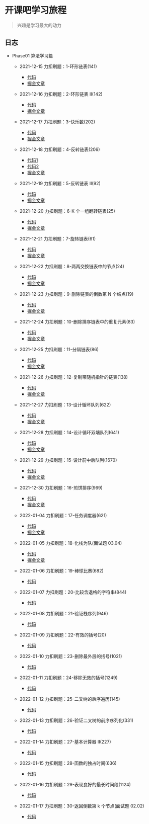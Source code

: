 # 开课吧学习旅程

> 兴趣是学习最大的动力

## 日志

- Phase01 算法学习篇

  - 2021-12-15 力扣刷题：1-环形链表(141)
    - [代码](https://github.com/cuisheng-qd/studybook/blob/main/%E5%8A%9B%E6%89%A3%E5%88%B7%E9%A2%98%EF%BC%9A1-%E7%8E%AF%E5%BD%A2%E9%93%BE%E8%A1%A8(141)/code.c)
    - [掘金文章](https://juejin.cn/post/7058251693313490980)

  - 2021-12-16 力扣刷题：2-环形链表 II(142)
    - [代码](https://github.com/cuisheng-qd/studybook/blob/main/%E5%8A%9B%E6%89%A3%E5%88%B7%E9%A2%98%EF%BC%9A2-%E7%8E%AF%E5%BD%A2%E9%93%BE%E8%A1%A8%20II(142)/code.c)
    - [掘金文章](https://juejin.cn/post/7058263699991035918)

  - 2021-12-17 力扣刷题：3-快乐数(202)
    - [代码](https://github.com/cuisheng-qd/studybook/blob/main/%E5%8A%9B%E6%89%A3%E5%88%B7%E9%A2%98%EF%BC%9A3-%E5%BF%AB%E4%B9%90%E6%95%B0(202)/code.c)
    - [掘金文章](https://juejin.cn/post/7058266858574577677)

  - 2021-12-18 力扣刷题：4-反转链表(206)
    - [代码1](https://github.com/cuisheng-qd/studybook/blob/main/%E5%8A%9B%E6%89%A3%E5%88%B7%E9%A2%98%EF%BC%9A4-%E5%8F%8D%E8%BD%AC%E9%93%BE%E8%A1%A8(206)/code1.c)
    - [代码2](https://github.com/cuisheng-qd/studybook/blob/main/%E5%8A%9B%E6%89%A3%E5%88%B7%E9%A2%98%EF%BC%9A4-%E5%8F%8D%E8%BD%AC%E9%93%BE%E8%A1%A8(206)/code2.c)
    - [掘金文章](https://juejin.cn/post/7058268938068557837)

  - 2021-12-19 力扣刷题：5-反转链表 II(92)
    - [代码](https://github.com/cuisheng-qd/studybook/blob/main/%E5%8A%9B%E6%89%A3%E5%88%B7%E9%A2%98%EF%BC%9A5-%E5%8F%8D%E8%BD%AC%E9%93%BE%E8%A1%A8%20II/code.c)
    - [掘金文章](https://juejin.cn/post/7058274026963075102)

  - 2021-12-20 力扣刷题：6-K 个一组翻转链表(25)
    - [代码](https://github.com/cuisheng-qd/studybook/blob/main/%E5%8A%9B%E6%89%A3%E5%88%B7%E9%A2%98%EF%BC%9A6-K%20%E4%B8%AA%E4%B8%80%E7%BB%84%E7%BF%BB%E8%BD%AC%E9%93%BE%E8%A1%A8(25)/code.c)
    - [掘金文章](https://juejin.cn/post/7058840974734131214)

  - 2021-12-21 力扣刷题：7-旋转链表(61)
    - [代码](https://github.com/cuisheng-qd/studybook/blob/main/%E5%8A%9B%E6%89%A3%E5%88%B7%E9%A2%98%EF%BC%9A7-%E6%97%8B%E8%BD%AC%E9%93%BE%E8%A1%A8(61)/code.c)
    - [掘金文章](https://juejin.cn/post/7058842644503330852)

  - 2021-12-22 力扣刷题：8-两两交换链表中的节点(24)
    - [代码](https://github.com/cuisheng-qd/studybook/blob/main/%E5%8A%9B%E6%89%A3%E5%88%B7%E9%A2%98%EF%BC%9A8-%E4%B8%A4%E4%B8%A4%E4%BA%A4%E6%8D%A2%E9%93%BE%E8%A1%A8%E4%B8%AD%E7%9A%84%E8%8A%82%E7%82%B9(24)/code.c)
    - [掘金文章](https://juejin.cn/post/7058845040629514270)

  - 2021-12-23 力扣刷题：9-删除链表的倒数第 N 个结点(19)
    - [代码](https://github.com/cuisheng-qd/studybook/blob/main/%E5%8A%9B%E6%89%A3%E5%88%B7%E9%A2%98%EF%BC%9A9-%E5%88%A0%E9%99%A4%E9%93%BE%E8%A1%A8%E7%9A%84%E5%80%92%E6%95%B0%E7%AC%AC%20N%20%E4%B8%AA%E7%BB%93%E7%82%B9(19)/code.c)
    - [掘金文章](https://juejin.cn/post/7058848963671097374)

  - 2021-12-24 力扣刷题：10-删除排序链表中的重复元素(83)
    - [代码](https://github.com/cuisheng-qd/studybook/blob/main/%E5%8A%9B%E6%89%A3%E5%88%B7%E9%A2%98%EF%BC%9A10-%E5%88%A0%E9%99%A4%E6%8E%92%E5%BA%8F%E9%93%BE%E8%A1%A8%E4%B8%AD%E7%9A%84%E9%87%8D%E5%A4%8D%E5%85%83%E7%B4%A0(83)/code.c)
    - [掘金文章](https://juejin.cn/post/7058915248371646495)

  - 2021-12-25 力扣刷题：11-分隔链表(86)
    - [代码](https://github.com/cuisheng-qd/studybook/blob/main/%E5%8A%9B%E6%89%A3%E5%88%B7%E9%A2%98%EF%BC%9A11-%E5%88%86%E9%9A%94%E9%93%BE%E8%A1%A8(86)/code.c)
    - [掘金文章](https://juejin.cn/post/7058917791318933517)

  - 2021-12-26 力扣刷题：12-复制带随机指针的链表(138)
    - [代码](https://github.com/cuisheng-qd/studybook/blob/main/%E5%8A%9B%E6%89%A3%E5%88%B7%E9%A2%98%EF%BC%9A12-%E5%A4%8D%E5%88%B6%E5%B8%A6%E9%9A%8F%E6%9C%BA%E6%8C%87%E9%92%88%E7%9A%84%E9%93%BE%E8%A1%A8(138)/code.c)
    - [掘金文章](https://juejin.cn/post/7058918880265109535)

  - 2021-12-27 力扣刷题：13-设计循环队列(622)
    - [代码](https://github.com/cuisheng-qd/studybook/blob/main/%E5%8A%9B%E6%89%A3%E5%88%B7%E9%A2%98%EF%BC%9A13-%E8%AE%BE%E8%AE%A1%E5%BE%AA%E7%8E%AF%E9%98%9F%E5%88%97(622)/code.cpp)
    - [掘金文章](https://juejin.cn/post/7058922467728818206)

  - 2021-12-28 力扣刷题：14-设计循环双端队列(641)
    - [代码](https://github.com/cuisheng-qd/studybook/blob/main/%E5%8A%9B%E6%89%A3%E5%88%B7%E9%A2%98%EF%BC%9A14-%E8%AE%BE%E8%AE%A1%E5%BE%AA%E7%8E%AF%E5%8F%8C%E7%AB%AF%E9%98%9F%E5%88%97(641)/code.cpp)
    - [掘金文章](https://juejin.cn/post/7058924394357194783)

  - 2021-12-29 力扣刷题：15-设计前中后队列(1670)
    - [代码](https://github.com/cuisheng-qd/studybook/blob/main/%E5%8A%9B%E6%89%A3%E5%88%B7%E9%A2%98%EF%BC%9A15-%E8%AE%BE%E8%AE%A1%E5%89%8D%E4%B8%AD%E5%90%8E%E9%98%9F%E5%88%97(1670)/code.cpp)
    - [掘金文章](https://juejin.cn/post/7058926208205094949)

  - 2021-12-30 力扣刷题：16-煎饼排序(969)
    - [代码](https://github.com/cuisheng-qd/studybook/blob/main/%E5%8A%9B%E6%89%A3%E5%88%B7%E9%A2%98%EF%BC%9A16-%E7%85%8E%E9%A5%BC%E6%8E%92%E5%BA%8F(969)/code.cpp)
    - [掘金文章](https://juejin.cn/post/7059015427178889229)

  - 2022-01-04 力扣刷题：17-任务调度器(621)
    - [代码](https://github.com/cuisheng-qd/studybook/blob/main/%E5%8A%9B%E6%89%A3%E5%88%B7%E9%A2%98%EF%BC%9A17-%E4%BB%BB%E5%8A%A1%E8%B0%83%E5%BA%A6%E5%99%A8(621)/code.cpp)
    - [掘金文章](https://juejin.cn/post/7060016060849717255)

  - 2022-01-05 力扣刷题：18-化栈为队(面试题 03.04)
    - [代码](https://github.com/cuisheng-qd/studybook/blob/main/%E5%8A%9B%E6%89%A3%E5%88%B7%E9%A2%98%EF%BC%9A18-%E5%8C%96%E6%A0%88%E4%B8%BA%E9%98%9F(%E9%9D%A2%E8%AF%95%E9%A2%98%2003.04)/code.cpp)
    - [掘金文章](https://juejin.cn/post/7060016107062558728)

  - 2022-01-06 力扣刷题：19-棒球比赛(682)
    - [代码](https://github.com/cuisheng-qd/studybook/blob/main/%E5%8A%9B%E6%89%A3%E5%88%B7%E9%A2%98%EF%BC%9A19-%E6%A3%92%E7%90%83%E6%AF%94%E8%B5%9B(682)/code.cpp)

  - 2022-01-07 力扣刷题：20-比较含退格的字符串(844)
    - [代码](https://github.com/cuisheng-qd/studybook/blob/main/%E5%8A%9B%E6%89%A3%E5%88%B7%E9%A2%98%EF%BC%9A20-%E6%AF%94%E8%BE%83%E5%90%AB%E9%80%80%E6%A0%BC%E7%9A%84%E5%AD%97%E7%AC%A6%E4%B8%B2(844)/code.cpp)

  - 2022-01-08 力扣刷题：21-验证栈序列(946)
    - [代码](https://github.com/cuisheng-qd/studybook/blob/main/%E5%8A%9B%E6%89%A3%E5%88%B7%E9%A2%98%EF%BC%9A21-%E9%AA%8C%E8%AF%81%E6%A0%88%E5%BA%8F%E5%88%97(946)/code.cpp)

  - 2022-01-09 力扣刷题：22-有效的括号(20)
    - [代码](https://github.com/cuisheng-qd/studybook/blob/main/%E5%8A%9B%E6%89%A3%E5%88%B7%E9%A2%98%EF%BC%9A22-%E6%9C%89%E6%95%88%E7%9A%84%E6%8B%AC%E5%8F%B7(20)/code.cpp)

  - 2022-01-10 力扣刷题：23-删除最外层的括号(1021)
    - [代码](https://github.com/cuisheng-qd/studybook/blob/main/%E5%8A%9B%E6%89%A3%E5%88%B7%E9%A2%98%EF%BC%9A23-%E5%88%A0%E9%99%A4%E6%9C%80%E5%A4%96%E5%B1%82%E7%9A%84%E6%8B%AC%E5%8F%B7(1021)/code.cpp)

  - 2022-01-11 力扣刷题：24-移除无效的括号(1249)
    - [代码](https://github.com/cuisheng-qd/studybook/blob/main/%E5%8A%9B%E6%89%A3%E5%88%B7%E9%A2%98%EF%BC%9A24-%E7%A7%BB%E9%99%A4%E6%97%A0%E6%95%88%E7%9A%84%E6%8B%AC%E5%8F%B7(1249)/code.cpp)

  - 2022-01-12 力扣刷题：25-二叉树的后序遍历(145)
    - [代码](https://github.com/cuisheng-qd/studybook/blob/main/%E5%8A%9B%E6%89%A3%E5%88%B7%E9%A2%98%EF%BC%9A25-%E4%BA%8C%E5%8F%89%E6%A0%91%E7%9A%84%E5%90%8E%E5%BA%8F%E9%81%8D%E5%8E%86(145)/code.cpp)

  - 2022-01-13 力扣刷题：26-验证二叉树的前序序列化(331)
    - [代码](https://github.com/cuisheng-qd/studybook/blob/main/%E5%8A%9B%E6%89%A3%E5%88%B7%E9%A2%98%EF%BC%9A26-%E9%AA%8C%E8%AF%81%E4%BA%8C%E5%8F%89%E6%A0%91%E7%9A%84%E5%89%8D%E5%BA%8F%E5%BA%8F%E5%88%97%E5%8C%96(331)/code.cpp)

  - 2022-01-14 力扣刷题：27-基本计算器 II(227)
    - [代码](https://github.com/cuisheng-qd/studybook/blob/main/%E5%8A%9B%E6%89%A3%E5%88%B7%E9%A2%98%EF%BC%9A27-%E5%9F%BA%E6%9C%AC%E8%AE%A1%E7%AE%97%E5%99%A8%20II(227)/code.cpp)

  - 2022-01-15 力扣刷题：28-函数的独占时间(636)
    - [代码](https://github.com/cuisheng-qd/studybook/blob/main/%E5%8A%9B%E6%89%A3%E5%88%B7%E9%A2%98%EF%BC%9A28-%E5%87%BD%E6%95%B0%E7%9A%84%E7%8B%AC%E5%8D%A0%E6%97%B6%E9%97%B4(636)/code.cpp)

  - 2022-01-16 力扣刷题：29-表现良好的最长时间段(1124)
    - [代码](https://github.com/cuisheng-qd/studybook/blob/main/%E5%8A%9B%E6%89%A3%E5%88%B7%E9%A2%98%EF%BC%9A29-%E8%A1%A8%E7%8E%B0%E8%89%AF%E5%A5%BD%E7%9A%84%E6%9C%80%E9%95%BF%E6%97%B6%E9%97%B4%E6%AE%B5(1124)/code.cpp)

  - 2022-01-17 力扣刷题：30-返回倒数第 k 个节点(面试题 02.02)
    - [代码](https://github.com/cuisheng-qd/studybook/blob/main/%E5%8A%9B%E6%89%A3%E5%88%B7%E9%A2%98%EF%BC%9A30-%E8%BF%94%E5%9B%9E%E5%80%92%E6%95%B0%E7%AC%AC%20k%20%E4%B8%AA%E8%8A%82%E7%82%B9(%E9%9D%A2%E8%AF%95%E9%A2%98%2002.02)/code.cpp)
